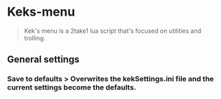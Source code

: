 # Keks-menu
> Kek's menu is a 2take1 lua script that's focused on utilities and trolling.

## General settings

### Save to defaults > Overwrites the kekSettings.ini file and the current settings become the defaults.
